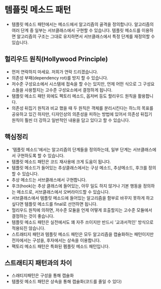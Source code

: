 # 템플릿 메소드 패턴
- 템플릿 메소드 패턴에서는 메소드에서 알고리즘의 골격을 정의합니다. 알고리즘의 여러 단계 중 일부는 서브클래스에서 구현할 수 있습니다. 템플릿 메소드를 이용하면 알고리즘의 구조는 그대로 유지하면서 서브클래스에서 특정 단계를 재정의할 수 있습니다.

## 헐리우드 원칙(Hollywood Principle)
- 먼저 연락하지 마세요. 저희가 연락 드리겠습니다.
- 의존성 부패(dependency rot)를 방지 할 수 있습니다.
- 저수준 구성요소에서 시스템에 접속을 할 수는 있지만, 언제 어떤 식으로 그 구성요소들을 사용할지는 고수준 구성요소에서 결정하게 됩니다.
- 탬플릿 메소드 패턴 외에도 펙토리 메소드, 옵저버 등도 할리우드 원칙을 활용합니다.
- 의존성 뒤집기 원칙과 비교 했을 때 두 원칙은 객체를 분리시킨다는 하느의 목표를 공유하고 있긴 하지만, 디자인상의 의존성을 피하는 방법에 있어서 의존성 뒤집기 원칙이 훨씬 더 강하고 일반적인 내용을 담고 있다고 할 수 있습니다.

## 핵심정리
- '템플릿 메소드'에서는 알고리즘의 단계들을 정의하는데, 일부 단계는 서브클래스에서 구현하도록 할 수 있습니다.
- 템플릿 메소드 패턴은 코드 재사용에 크게 도움이 됩니다.
- 템플릿 메소드가 들어있는 추상클래스에서는 구상 메소드, 추상메소드, 후크를 정의할 수 있습니다.
- 추상 메소드는 서브클래스에서 구현합니다.
- 후크(hook)는 추상 클래스에 들어있는, 아무 일도 하지 않거나 기본 행동을 정의하는 메소드로, 서브클래스에서 오버라이드할 수 있습니다.
- 서브클래스에서 템플릿 메소드에 들어있는 알고리즘을 함부로 바꾸지 못하게 하고 싶다면 템플릿 메소드를 final로 선언하면 됩니다.
- 헐리우드 원칙에 의하면, 저수준 모듈을 언제 어떻게 호출할지는 고수준 모듈에서 결정하는 것이 좋습니다.
- 템플릿 메소드 패턴은 실전에서도 꽤 자주 쓰이지만 반드시 '교과서적인' 방식으로 적용되진 않습니다.
- 스트래티지 패턴과 템플릿 메소드 패턴은 모두 알고리즘을 캡슐화하는 패턴이지만 전자에서는 구성을, 후자에서는 상속을 이용합니다.
- 팩토리 메소드 패턴은 특화된 펨플릿 메소드 패턴입니다.

## 스트래티지 패턴과의 차이
- 스래티지패턴은 구성을 통해 캡슐화
- 템플릿 메소드 패턴은 상속을 통해 캡슐화(코드를 줄일 수 있다)
